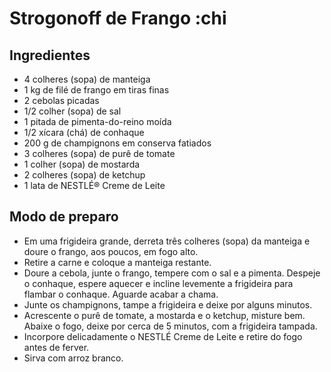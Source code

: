 # Strogonoff de Frango :chi
 
## Ingredientes
- 4 colheres (sopa) de manteiga
- 1 kg de filé de frango em tiras finas
- 2 cebolas picadas
- 1/2 colher (sopa) de sal
- 1 pitada de pimenta-do-reino moída
- 1/2 xícara (chá) de conhaque
- 200 g de champignons em conserva fatiados
- 3 colheres (sopa) de purê de tomate
- 1 colher (sopa) de mostarda
- 2 colheres (sopa) de ketchup
- 1 lata de NESTLÉ® Creme de Leite

## Modo de preparo
- Em uma frigideira grande, derreta três colheres (sopa) da manteiga e doure o frango, aos poucos, em fogo alto.
- Retire a carne e coloque a manteiga restante.
- Doure a cebola, junte o frango, tempere com o sal e a pimenta. Despeje o conhaque, espere aquecer e incline levemente a frigideira para flambar o conhaque. Aguarde acabar a chama.
- Junte os champignons, tampe a frigideira e deixe por alguns minutos.
- Acrescente o purê de tomate, a mostarda e o ketchup, misture bem. Abaixe o fogo, deixe por cerca de 5 minutos, com a frigideira tampada.
- Incorpore delicadamente o NESTLÉ Creme de Leite e retire do fogo antes de ferver.
- Sirva com arroz branco.